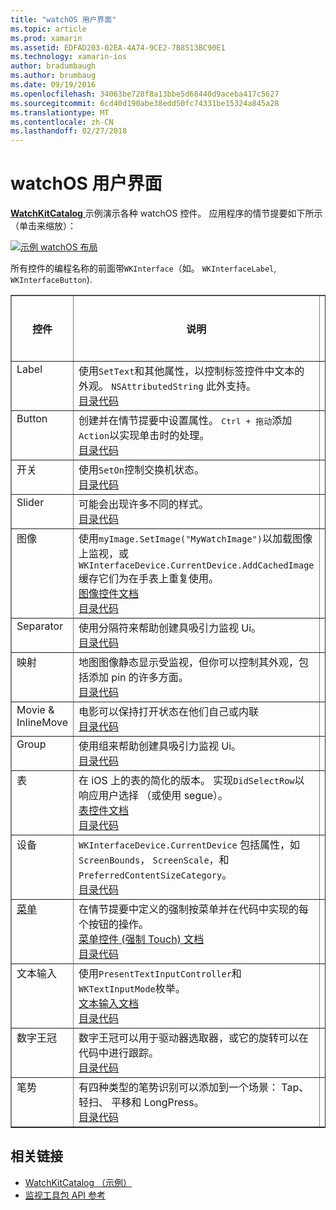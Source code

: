 ```yaml
---
title: "watchOS 用户界面"
ms.topic: article
ms.prod: xamarin
ms.assetid: EDFAD203-02EA-4A74-9CE2-7B8513BC90E1
ms.technology: xamarin-ios
author: bradumbaugh
ms.author: brumbaug
ms.date: 09/19/2016
ms.openlocfilehash: 34063be728f8a13bbe5d68440d9aceba417c5627
ms.sourcegitcommit: 6cd40d190abe38edd50fc74331be15324a845a28
ms.translationtype: MT
ms.contentlocale: zh-CN
ms.lasthandoff: 02/27/2018
---
```

# <a name="watchos-user-interface"></a>watchOS 用户界面

[ **WatchKitCatalog** ](https://github.com/xamarin/monotouch-samples/tree/master/watchOS/WatchKitCatalog)示例演示各种 watchOS 控件。 应用程序的情节提要如下所示 （单击来缩放）：

[ ![](images/storyboard-sml.png "示例 watchOS 布局")](images/storyboard.png)

所有控件的编程名称的前面带`WKInterface`（如。 `WKInterfaceLabel`, `WKInterfaceButton`).


<table align="center" border="1" cellpadding="1" cellspacing="1">
  <thead>
      <th>
        <strong>控件</strong>
      </th>
      <th>
        <strong>说明</strong>
      </th>
      <th>
        <strong>屏幕快照</strong>
      </th>
    </thead>
    <tbody>
    <tr>
      <td valign="top">
Label </td>
      <td valign="top">
使用<code>SetText</code>和其他属性，以控制标签控件中文本的外观。 <code>NSAttributedString</code> 此外支持。
        <br />
        <a href="https://github.com/xamarin/ios-samples/blob/master/watchOS/WatchKitCatalog/WatchKit3Extension/LabelDetailController.cs">目录代码</a>
      </td>
      <td>
        <img src="Images/label.png" class="tableimg">
      </td>
    </tr>
    <tr>
      <td valign="top">
Button </td>
      <td valign="top">
创建并在情节提要中设置属性。 <kbd>Ctrl + 拖动</kbd>添加<code>Action</code>以实现单击时的处理。
        <br />
        <a href="https://github.com/xamarin/ios-samples/blob/master/watchOS/WatchKitCatalog/WatchKit3Extension/ButtonDetailController.cs">目录代码</a>
      </td>
      <td>
        <img src="Images/button.png" class="tableimg">
      </td>
    </tr>
    <tr>
      <td valign="top">
开关 </td>
      <td valign="top">
使用<code>SetOn</code>控制交换机状态。
        <br />
        <a href="https://github.com/xamarin/ios-samples/blob/master/watchOS/WatchKitCatalog/WatchKit3Extension/SwitchDetailController.cs">目录代码</a>
      </td>
      <td>
        <img src="Images/switch.png" class="tableimg">
      </td>
    </tr>
    <tr>
      <td valign="top">
Slider </td>
      <td valign="top">
可能会出现许多不同的样式。
        <br />
        <a href="https://github.com/xamarin/ios-samples/blob/master/watchOS/WatchKitCatalog/WatchKit3Extension/SliderDetailController.cs">目录代码</a>
      </td>
      <td>
        <img src="Images/slider.png" class="tableimg">
      </td>
    </tr>
    <tr>
      <td valign="top">
图像 </td>
      <td valign="top">
使用<code>myImage.SetImage("MyWatchImage")</code>以加载图像上监视，或<code>WKInterfaceDevice.CurrentDevice.AddCachedImage</code>缓存它们为在手表上重复使用。
        <br />
        <a href="~/ios/watchos/user-interface/image.md">图像控件文档</a>
        <br />
        <a href="https://github.com/xamarin/ios-samples/blob/master/watchOS/WatchKitCatalog/WatchKit3Extension/ImageDetailController.cs">目录代码</a>
      </td>
      <td>
        <img src="Images/image.png" class="tableimg">
      </td>
    </tr>
    <tr>
      <td valign="top">
Separator </td>
      <td valign="top">
使用分隔符来帮助创建具吸引力监视 Ui。
        <br />
        <a href="https://github.com/xamarin/ios-samples/blob/master/watchOS/WatchKitCatalog/WatchKit3Extension/SeparatorDetailController.cs">目录代码</a>
      </td>
      <td>
        <img src="Images/separator.png" class="tableimg">
      </td>
    </tr>
    <tr>
      <td valign="top">
映射 </td>
      <td valign="top">
地图图像静态显示受监视，但你可以控制其外观，包括添加 pin 的许多方面。
        <br />
        <a href="https://github.com/xamarin/ios-samples/blob/master/watchOS/WatchKitCatalog/WatchKit3Extension/MapDetailController.cs">目录代码</a>
      </td>
      <td>
        <img src="Images/map.png" class="tableimg">
      </td>
    </tr>
    <tr>
      <td valign="top">
Movie & InlineMove </td>
      <td valign="top">
电影可以保持打开状态在他们自己或内联 <br />
        <a href="https://github.com/xamarin/ios-samples/blob/master/watchOS/WatchKitCatalog/WatchKit3Extension/MovieDetailController.cs">目录代码</a>
      </td>
      <td>
        <img src="Images/movie.png" class="tableimg">
      </td>
    </tr>
    <tr>
      <td valign="top">
Group </td>
      <td valign="top">
使用组来帮助创建具吸引力监视 Ui。
        <br />
        <a href="https://github.com/xamarin/ios-samples/blob/master/watchOS/WatchKitCatalog/WatchKit3Extension/GroupDetailController.cs">目录代码</a>
      </td>
      <td>
        <img src="Images/group.png" class="tableimg">
      </td>
    </tr>
    <tr>
      <td valign="top">
表 </td>
      <td valign="top">
在 iOS 上的表的简化的版本。
实现<code>DidSelectRow</code>以响应用户选择 （或使用 segue）。
        <br />
        <a href="~/ios/watchos/user-interface/table.md">表控件文档</a>
        <br />
        <a href="https://github.com/xamarin/ios-samples/blob/master/watchOS/WatchKitCatalog/WatchKit3Extension/TableDetailController.cs">目录代码</a>
      </td>
      <td>
        <img src="Images/table.png" class="tableimg">
      </td>
    </tr>
    <tr>
      <td valign="top">
设备 </td>
      <td valign="top">
        <code>WKInterfaceDevice.CurrentDevice</code> 包括属性，如<code>ScreenBounds</code>， <code>ScreenScale</code>，和<code>PreferredContentSizeCategory</code>。
        <br />
        <a href="https://github.com/xamarin/ios-samples/blob/master/watchOS/WatchKitCatalog/WatchKit3Extension/DeviceDetailController.cs">目录代码</a>
      </td>
      <td>
        <img src="Images/device.png" class="tableimg">
      </td>
    </tr>
    <tr>
      <td valign="top">
        <a href="~/ios/watchos/user-interface/menu.md">菜单</a>
      </td>
      <td valign="top">
在情节提要中定义的强制按菜单并在代码中实现的每个按钮的操作。
        <br />
        <a href="~/ios/watchos/user-interface/menu.md">菜单控件 (强制 Touch) 文档</a>
        <br />
        <a href="https://github.com/xamarin/ios-samples/blob/master/watchOS/WatchKitCatalog/WatchKit3Extension/ControllerDetailController.cs">目录代码</a>
      </td>
      <td>
        <img src="Images/controller.png" class="tableimg">
      </td>
    </tr>
    <tr>
      <td valign="top">
文本输入 </td>
      <td valign="top">
使用<code>PresentTextInputController</code>和<code>WKTextInputMode</code>枚举。
        <br />
        <a href="~/ios/watchos/user-interface/text-input.md">文本输入文档</a>
        <br />
        <a href="https://github.com/xamarin/ios-samples/blob/master/watchOS/WatchKitCatalog/WatchKit3Extension/TextInputDetailController.cs">目录代码</a>
      </td>
      <td>
        <img src="Images/textinput.png" class="tableimg">
      </td>
    </tr>
    <tr>
      <td valign="top">
数字王冠 </td>
      <td valign="top">
数字王冠可以用于驱动器选取器，或它的旋转可以在代码中进行跟踪。
        <br />
        <a href="https://github.com/xamarin/ios-samples/blob/master/watchOS/WatchKitCatalog/WatchKit3Extension/CrownDetailController.cs">目录代码</a>
      </td>
      <td>
        <img src="Images/digital-crown.png" class="tableimg">
      </td>
    </tr>
    <tr>
      <td valign="top">
笔势 </td>
      <td valign="top">
有四种类型的笔势识别可以添加到一个场景： Tap、 轻扫、 平移和 LongPress。
        <br />
        <a href="https://github.com/xamarin/ios-samples/blob/master/watchOS/WatchKitCatalog/WatchKit3Extension/GestureDetailController.cs">目录代码</a>
      </td>
      <td>
        <img src="Images/gestures.png" class="tableimg">
      </td>
    </tr>
    </tbody>
</table>



## <a name="related-links"></a>相关链接

- [WatchKitCatalog （示例）](https://developer.xamarin.com/samples/monotouch/watchOS/WatchKitCatalog/)
- [监视工具包 API 参考](https://developer.xamarin.com/api/namespace/WatchKit/)
